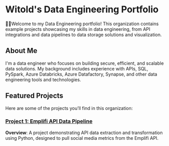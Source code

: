# Witold's Data Engineering Portfolio

🙋‍♀️Welcome to my Data Engineering portfolio! This organization contains example projects showcasing my skills in data engineering, from API integrations and data pipelines to data storage solutions and visualization.

## About Me

I'm a data engineer who focuses on building secure, efficient, and scalable data solutions. My background includes experience with APIs, SQL, PySpark, Azure Databricks, Azure Datafactory, Synapse, and other data engineering tools and technologies.

## Featured Projects

Here are some of the projects you’ll find in this organization:

### [Project 1: Emplifi API Data Pipeline](https://github.com/WitoldDataEngineering/EmplifiAPIDataPipeline)
**Overview**: A project demonstrating API data extraction and transformation using Python, designed to pull social media metrics from the Emplifi API.


<!--

**Here are some ideas to get you started:**

🙋‍♀️ A short introduction - what is your organization all about?
🌈 Contribution guidelines - how can the community get involved?
👩‍💻 Useful resources - where can the community find your docs? Is there anything else the community should know?
🍿 Fun facts - what does your team eat for breakfast?
🧙 Remember, you can do mighty things with the power of [Markdown](https://docs.github.com/github/writing-on-github/getting-started-with-writing-and-formatting-on-github/basic-writing-and-formatting-syntax)
-->
